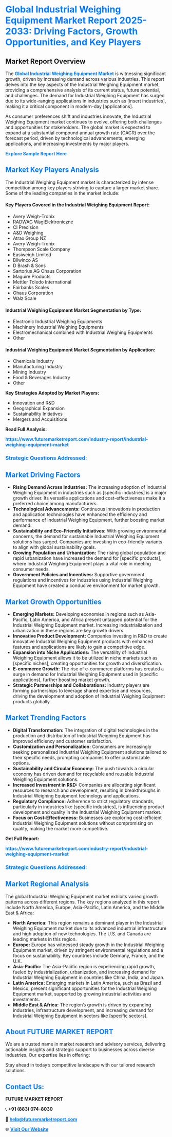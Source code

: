 <h1 style="color: #007BFF;">Global Industrial Weighing Equipment Market Report 2025-2033: Driving Factors, Growth Opportunities, and Key Players</h1>

<section id="overview">
<h2>Market Report Overview</h2>
<p>The <a href="https://www.futuremarketreport.com/industry-report/industrial-weighing-equipment-market" style="color: #007BFF; text-decoration: none;"><strong>Global Industrial Weighing Equipment Market</strong></a> is witnessing significant growth, driven by increasing demand across various industries. This report delves into the key aspects of the Industrial Weighing Equipment market, providing a comprehensive analysis of its current status, future potential, and challenges. The demand for Industrial Weighing Equipment has surged due to its wide-ranging applications in industries such as [insert industries], making it a critical component in modern-day [applications].</p>
<p>As consumer preferences shift and industries innovate, the Industrial Weighing Equipment market continues to evolve, offering both challenges and opportunities for stakeholders. The global market is expected to expand at a substantial compound annual growth rate (CAGR) over the forecast period, driven by technological advancements, emerging applications, and increasing investments by major players.</p>
</section>

<section id="overview">
<p><a href="https://www.futuremarketreport.com/request-sample/reportId=85607" style="color: #007BFF; text-decoration: none;"><strong>Explore Sample Report Here</strong></a></p>
</section>

<section id="key-players">
<h2 style="color: #007BFF;">Market Key Players Analysis</h2>
<p>The Industrial Weighing Equipment market is characterized by intense competition among key players striving to capture a larger market share. Some of the leading companies in the market include:</p>
<h4>Key Players Covered in the Industrial Weighing Equipment Report:</h4>
<ul><li>Avery Weigh-Tronix</li><li>RADWAG WagiElektroniczne</li><li>CI Precision</li><li>A&amp;D Weighing</li><li>Atrax Group NZ</li><li>Avery Weigh-Tronix</li><li>Thompson Scale Company</li><li>Easiweigh Limited</li><li>Bilwinco AS</li><li>D Brash &amp; Sons</li><li>Sartorius AG Ohaus Corporation</li><li>Maguire Products</li><li>Mettler Toledo International</li><li>Fairbanks Scales</li><li>Ohaus Corporation</li><li>Walz Scale</li></ul>
<h4>Industrial Weighing Equipment Market Segmentation by Type:</h4>
<ul><li>Electronic Industrial Weighing Equipments</li><li>Machinery Industrial Weighing Equipments</li><li>Electromechanical combined with Industrial Weighing Equipments</li><li>Other</li></ul>

<h4>Industrial Weighing Equipment Market Segmentation by Application:</h4>
<ul><li>Chemicals Industry</li><li>Manufacturing Industry</li><li>Mining Industry</li><li>Food &amp; Beverages Industry</li><li>Other</li></ul>
<p><strong>Key Strategies Adopted by Market Players:</strong></p>
<ul>
<li>Innovation and R&D</li>
<li>Geographical Expansion</li>
<li>Sustainability Initiatives</li>
<li>Mergers and Acquisitions</li>
</ul>
</section>

<section>
<p><strong>Read Full Analysis: </strong></p><a href="https://www.futuremarketreport.com/industry-report/industrial-weighing-equipment-market" style="color: #007BFF; text-decoration: none;"><strong>https://www.futuremarketreport.com/industry-report/industrial-weighing-equipment-market</strong></a>
<h3 style="color: #007BFF;">Strategic Questions Addressed:</h3>
</section>

<section id="driving-factors">
<h2 style="color: #007BFF;">Market Driving Factors</h2>
<ul>
<li><strong>Rising Demand Across Industries:</strong> The increasing adoption of Industrial Weighing Equipment in industries such as [specific industries] is a major growth driver. Its versatile applications and cost-effectiveness make it a preferred choice among manufacturers.</li>
<li><strong>Technological Advancements:</strong> Continuous innovations in production and application technologies have enhanced the efficiency and performance of Industrial Weighing Equipment, further boosting market demand.</li>
<li><strong>Sustainability and Eco-Friendly Initiatives:</strong> With growing environmental concerns, the demand for sustainable Industrial Weighing Equipment solutions has surged. Companies are investing in eco-friendly variants to align with global sustainability goals.</li>
<li><strong>Growing Population and Urbanization:</strong> The rising global population and rapid urbanization have increased the demand for [specific products], where Industrial Weighing Equipment plays a vital role in meeting consumer needs.</li>
<li><strong>Government Policies and Incentives:</strong> Supportive government regulations and incentives for industries using Industrial Weighing Equipment have created a conducive environment for market growth.</li>
</ul>
</section>

<section id="growth-opportunities">
<h2 style="color: #007BFF;">Market Growth Opportunities</h2>
<ul>
<li><strong>Emerging Markets:</strong> Developing economies in regions such as Asia-Pacific, Latin America, and Africa present untapped potential for the Industrial Weighing Equipment market. Increasing industrialization and urbanization in these regions are key growth drivers.</li>
<li><strong>Innovative Product Development:</strong> Companies investing in R&D to create innovative Industrial Weighing Equipment products with enhanced features and applications are likely to gain a competitive edge.</li>
<li><strong>Expansion into Niche Applications:</strong> The versatility of Industrial Weighing Equipment allows it to be utilized in niche markets such as [specific niches], creating opportunities for growth and diversification.</li>
<li><strong>E-commerce Growth:</strong> The rise of e-commerce platforms has created a surge in demand for Industrial Weighing Equipment used in [specific applications], further boosting market growth.</li>
<li><strong>Strategic Partnerships and Collaborations:</strong> Industry players are forming partnerships to leverage shared expertise and resources, driving the development and adoption of Industrial Weighing Equipment products globally.</li>
</ul>
</section>

<section id="trending-factors">
<h2 style="color: #007BFF;">Market Trending Factors</h2>
<ul>
<li><strong>Digital Transformation:</strong> The integration of digital technologies in the production and distribution of Industrial Weighing Equipment has improved efficiency and customer satisfaction.</li>
<li><strong>Customization and Personalization:</strong> Consumers are increasingly seeking personalized Industrial Weighing Equipment solutions tailored to their specific needs, prompting companies to offer customizable options.</li>
<li><strong>Sustainability and Circular Economy:</strong> The push towards a circular economy has driven demand for recyclable and reusable Industrial Weighing Equipment solutions.</li>
<li><strong>Increased Investment in R&D:</strong> Companies are allocating significant resources to research and development, resulting in breakthroughs in Industrial Weighing Equipment technology and applications.</li>
<li><strong>Regulatory Compliance:</strong> Adherence to strict regulatory standards, particularly in industries like [specific industries], is influencing product development and quality in the Industrial Weighing Equipment market.</li>
<li><strong>Focus on Cost-Effectiveness:</strong> Businesses are exploring cost-efficient Industrial Weighing Equipment solutions without compromising on quality, making the market more competitive.</li>
</ul>
</section>

<section>
<p><strong>Get Full Report: </strong></p><a href="https://www.futuremarketreport.com/industry-report/industrial-weighing-equipment-market" style="color: #007BFF; text-decoration: none;"><strong>https://www.futuremarketreport.com/industry-report/industrial-weighing-equipment-market</strong></a>
<h3 style="color: #007BFF;">Strategic Questions Addressed:</h3>
</section>


<section id="regional-analysis">
<h2 style="color: #007BFF;">Market Regional Analysis</h2>
<p>The global Industrial Weighing Equipment market exhibits varied growth patterns across different regions. The key regions analyzed in this report include North America, Europe, Asia-Pacific, Latin America, and the Middle East & Africa:</p>
<ul>
<li><strong>North America:</strong> This region remains a dominant player in the Industrial Weighing Equipment market due to its advanced industrial infrastructure and high adoption of new technologies. The U.S. and Canada are leading markets in this region.</li>
<li><strong>Europe:</strong> Europe has witnessed steady growth in the Industrial Weighing Equipment market, driven by stringent environmental regulations and a focus on sustainability. Key countries include Germany, France, and the U.K.</li>
<li><strong>Asia-Pacific:</strong> The Asia-Pacific region is experiencing rapid growth, fueled by industrialization, urbanization, and increasing demand for Industrial Weighing Equipment in countries like China, India, and Japan.</li>
<li><strong>Latin America:</strong> Emerging markets in Latin America, such as Brazil and Mexico, present significant opportunities for the Industrial Weighing Equipment market, supported by growing industrial activities and investments.</li>
<li><strong>Middle East & Africa:</strong> The region’s growth is driven by expanding industries, infrastructure development, and increasing demand for Industrial Weighing Equipment in sectors like [specific sectors].</li>
</ul>
</section>

<footer>
<h2 style="color: #007BFF;">About FUTURE MARKET REPORT</h2>
<p>We are a trusted name in market research and advisory services, delivering actionable insights and strategic support to businesses across diverse industries. Our expertise lies in offering:</p>

<p>Stay ahead in today’s competitive landscape with our tailored research solutions.</p>

<h2 style="color: #007BFF;">Contact Us:</h2>
<p><strong>FUTURE MARKET REPORT</strong></p>
<p>📞 <strong>+91 (883) 074-8030</strong></p>
<p>📧 <strong><a href="mailto:help@futuremarketreport.com" style="color: #007BFF;">help@futuremarketreport.com</a></strong></p>
<p>🌐 <strong><a href="https://www.futuremarketreport.com/" style="color: #007BFF;">Visit Our Website</a></strong></p>
</footer>